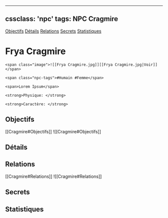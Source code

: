 
---
cssclass: 'npc'
tags: NPC Cragmire
---
<span class="nav">[Objectifs](#Objectifs) [Détails](#Détails)  [Relations](#Relations) [Secrets](#Secrets) [Statistiques](#Statistiques)</span>

# Frya Cragmire
```ad-desc
<span class="image">![[Frya Cragmire.jpg]][[Frya Cragmire.jpg|Voir]]</span>

<span class="npc-tags">#Humain #Femme</span>

<span>Lorem Ipsum</span>

<strong>Physique: </strong>

<strong>Caractère: </strong>
```

## Objectifs
<span class="tab">[[Cragmire#Objectifs]]</span>
<span class="embed-section tab">![[Cragmire#Objectifs]]</span>

## Détails

## Relations
<span class="tab">[[Cragmire#Relations]]</span>
<span class="embed-section tab">![[Cragmire#Relations]]</span>

## Secrets

## Statistiques